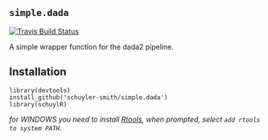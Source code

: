 ## `simple.dada`
[![Travis Build
Status](https://travis-ci.org/schuyler-smith/simple.dada.svg?branch=master)](https://github.com/schuyler-smith/simple.dada)

A simple wrapper function for the dada2 pipeline.

## Installation

```
library(devtools)
install_github('schuyler-smith/simple.dada')
library(schuylR)
```

*for WINDOWS you need to install <a href="https://cran.r-project.org/bin/windows/Rtools/" target="_blank" >Rtools</a>, when prompted, select `add rtools to system PATH`.*